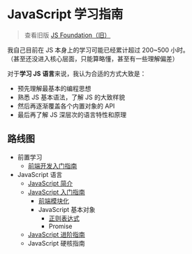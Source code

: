 # JavaScript 学习指南

> 查看旧版 [JS Foundation（旧）](./js-foundation-old.md)

我自己目前在 JS 本身上的学习可能已经累计超过 200~500 小时。  
（甚至还没进入核心层面，只能算略懂，甚至有一些理解偏差）

对于**学习 JS 语言**来说，我认为合适的方式大致是：

- 预先理解最基本的编程思想
- 熟悉 JS 基本语法，了解 JS 的大致样貌
- 然后再逐渐覆盖各个内置对象的 API
- 最后再了解 JS 深层次的语言特性和原理

## 路线图

- 前置学习
  - [前端开发入门指南](./fe-development-cookbook.md)
- JavaScript 语言
  - [JavaScript 简介](./js-intro.md)
  - [JavaScript 入门指南](./js-basic.md)
    - [前端模块化](./js-modular.md)
    - JavaScript 基本对象
      - [正则表达式](./regexp.md)
      - Promise
  - [JavaScript 进阶指南](./js-advanced.md)
  - JavaScript 硬核指南
